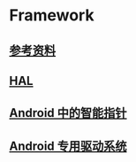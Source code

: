 # Framework

## [参考资料](android/framework/reference/)

## [HAL](android/framework/hal/)

## [Android 中的智能指针](android/framework/sp/)

## [Android 专用驱动系统](android/framework/drivers/)